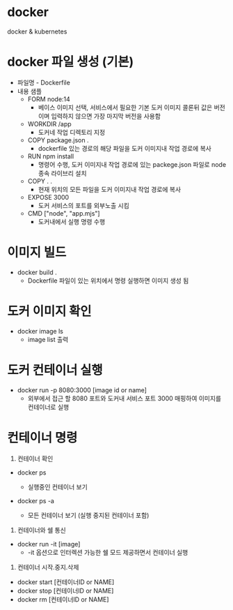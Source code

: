 # docker
docker &amp; kubernetes

# docker 파일 생성 (기본)

* 파일명 - Dockerfile
* 내용 샘플
    - FORM node:14
        - 베이스 이미지 선택, 서비스에서 필요한 기본 도커 이미지 콜론뒤 값은 버전이며 입력하지 않으면 가장 마지막 버전을 사용함
    - WORKDIR /app
        - 도커네 작업 디렉토리 지정
    - COPY package.json .
        - dockerfile 있는 경로의 해당 파일을 도커 이미지내 작업 경로에 복사
    - RUN npm install
        - 명령어 수행, 도커 이미지내 작업 경로에 있는 packege.json 파일로 node 종속 라이브리 설치
    - COPY . .
        - 현재 위치의 모든 파일을 도커 이미지내 작업 경로에 복사
    - EXPOSE 3000
        - 도커 서비스의 포트를 외부노출 시킴
    - CMD ["node", "app.mjs"]
        - 도커내에서 실행 명령 수행

# 이미지 빌드

* docker build .
    - Dockerfile 파일이 있는 위치에서 명령 실행하면 이미지 생성 됨
    
# 도커 이미지 확인

* docker image ls
    - image list 출력

# 도커 컨테이너 실행

* docker run -p 8080:3000 [image id or name]
    - 외부에서 접근 할 8080 포트와 도커내 서비스 포트 3000 매핑하여 이미지를 컨테이너로 실행

# 컨테이너 명령

1. 컨테이너 확인

* docker ps
    - 실행중인 컨테이너 보기

* docker ps -a
    - 모든 컨테이너 보기 (실행 중지된 컨테이너 포함)

1. 컨테이너와 쉘 통신

* docker run -it [image]
    - -it 옵션으로 인터렉션 가능한 쉘 모드 제공하면서 컨테이너 실행

1. 컨테이너 시작.중지.삭제

* docker start [컨테이너ID or NAME]
* docker stop [컨테이너ID or NAME]
* docker rm [컨테이너ID or NAME] 
